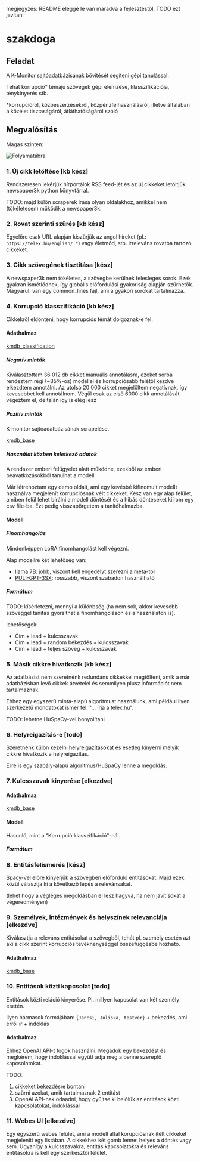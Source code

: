 megjegyzés: README eléggé le van maradva a fejlesztéstől, TODO ezt javítani

# szakdoga

## Feladat

A K-Monitor sajtóadatbázisának bővítését segíteni gépi tanulással.

Tehát korrupció* témájú szövegek gépi elemzése, klasszifikációja, ténykinyerés stb.

*korrupcióról, közbeszerzésekről, közpénzfelhasználásról, illetve általában a közélet tisztaságáról, átláthatóságáról szóló

## Megvalósítás

Magas szinten: 

![Folyamatábra](/assets/flowchart.png)

### 1. Új cikk letöltése [kb kész]

Rendszeresen lekérjük hírportálok RSS feed-jét és az új cikkeket letöltjük newspaper3k python könyvtárral.

TODO: majd külön scraperek írása olyan oldalakhoz, amikkel nem (tökéletesen) működik a newspaper3k.

### 2. Rovat szerinti szűrés [kb kész]

Egyelőre csak URL alapján kiszűrjük az angol híreket (pl.: `https://telex.hu/english/.*`) vagy életmód, stb. irreleváns rovatba tartozó cikkeket.

### 3. Cikk szövegének tisztítása [kész]

A newspaper3k nem tökéletes, a szövegbe kerülnek felesleges sorok.
Ezek gyakran ismétlődnek, így globális előfordulási gyakoriság alapján szűrhetők.
Magyarul: van egy common_lines fájl, ami a gyakori sorokat tartalmazza.

### 4. Korrupció klasszifikáció [kb kész]

Cikkekről eldönteni, hogy korrupciós témát dolgoznak-e fel.

#### Adathalmaz

[kmdb_classification](https://huggingface.co/datasets/boapps/kmdb_classification)

##### Negatív minták

Kiválasztottam 36 012 db cikket manuális annotálásra, ezeket sorba rendeztem régi (~85%-os) modellel és korrupciósabb felétől kezdve elkezdtem annotálni.
Az utolsó 20 000 cikket megjelöltem negatívnak, így kevesebbet kell annotálnom.
Végül csak az első 6000 cikk annotálását végeztem el, de talán így is elég lesz

##### Pozitív minták

K-monitor sajtóadatbázisának scrapelése.

[kmdb_base](https://huggingface.co/datasets/boapps/kmdb_base)

##### Használat közben keletkező adatok

A rendszer emberi felügyelet alatt működne, ezekből az emberi beavatkozásokból tanulhat a modell.

Már létrehoztam egy demo oldalt, ami egy kevésbé kifinomult modellt használva megjelenít korrupciósnak vélt cikkeket.
Kész van egy alap felület, amiben felül lehet bírálni a modell döntését és a hibás döntéseket kiírom egy csv file-ba.
Ezt pedig visszapörgetem a tanítóhalmazba.

#### Modell

##### Finomhangolás

Mindenképpen LoRA finomhangolást kell végezni.

Alap modellre két lehetőség van:
- [llama 7B](https://huggingface.co/huggyllama/llama-7b): jobb, viszont kell engedélyt szerezni a meta-tól
- [PULI-GPT-3SX](https://huggingface.co/NYTK/PULI-GPT-3SX): rosszabb, viszont szabadon használható

##### Formátum

TODO: kísérletezni, mennyi a különbség (ha nem sok, akkor kevesebb szöveggel tanítás gyorsíthat a finomhangoláson és a használaton is).

lehetőségek:
- Cím + lead + kulcsszavak
- Cím + lead + random bekezdés + kulcsszavak
- Cím + lead + teljes szöveg + kulcsszavak

### 5. Másik cikkre hivatkozik [kb kész]

Az adatbázist nem szeretnénk redundáns cikkekkel megtölteni, amik a már adatbázisban levő cikkek átvételei és semmilyen plusz információt nem tartalmaznak.

Ehhez egy egyszerű minta-alapú algoritmust használunk, ami például ilyen szerkezetű mondatokat ismer fel: "... írja a telex.hu".

TODO: lehetne HuSpaCy-vel bonyolítani

### 6. Helyreigazítás-e [todo]

Szeretnénk külön kezelni helyreigazításokat és esetleg kinyerni melyik cikkre hivatkozik a helyreigazítás.

Erre is egy szabály-alapú algoritmus/HuSpaCy lenne a megoldás.

### 7. Kulcsszavak kinyerése [elkezdve]

#### Adathalmaz

[kmdb_base](https://huggingface.co/datasets/boapps/kmdb_base)

#### Modell

Hasonló, mint a "Korrupció klasszifikáció"-nál.

##### Formátum

### 8. Entitásfelismerés [kész]

Spacy-vel előre kinyerjük a szövegben előforduló entitásokat.
Majd ezek közül választja ki a következő lépés a relevánsakat.

(lehet hogy a végleges megoldásban el lesz hagyva, ha nem javít sokat a végeredményen)

### 9. Személyek, intézmények és helyszínek relevanciája [elkezdve]

Kiválasztja a releváns entitásokat a szövegből, tehát pl. személy esetén azt aki a cikk szerint korrupciós tevéknenységgel összefüggésbe hozható.

#### Adathalmaz

[kmdb_base](https://huggingface.co/datasets/boapps/kmdb_base)

### 10. Entitások közti kapcsolat [todo]

Entitások közti reláció kinyerése.
Pl. millyen kapcsolat van két személy esetén.

Ilyen hármasok formájában: `{Jancsi, Juliska, testvér}` + bekezdés, ami erről ír + indoklás

#### Adathalmaz

Ehhez OpenAI API-t fogok használni: Megadok egy bekezdést és megkérem, hogy indoklással együtt adja meg a benne szereplő kapcsolatokat.

TODO:
1. cikkeket bekezdésre bontani
2. szűrni azokat, amik tartalmaznak 2 entitást
3. OpenAI API-nak odaadni, hogy gyűjtse ki belőlük az entitások közti kapcsolatokat, indoklással 

### 11. Webes UI [elkezdve]

Egy egyszerű webes felület, ami a modell által korupciósnak ítélt cikkeket megjeleníti egy listában.
A cikkekhez két gomb lenne: helyes a döntés vagy sem.
Ugyanígy a kulcsszavakra, entitás kapcsolatokra és releváns entitásokra is kell egy szerkesztői felület.

